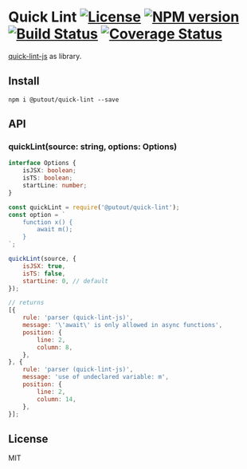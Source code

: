 # Quick Lint [![License][LicenseIMGURL]][LicenseURL] [![NPM version][NPMIMGURL]][NPMURL] [![Build Status][BuildStatusIMGURL]][BuildStatusURL] [![Coverage Status][CoverageIMGURL]][CoverageURL]

[NPMIMGURL]: https://img.shields.io/npm/v/@putout/quick-lint.svg?style=flat
[BuildStatusURL]: https://github.com/putoutjs/quick-lint/actions?query=workflow%3A%22Node+CI%22 "Build Status"
[BuildStatusIMGURL]: https://github.com/putoutjs/quick-lint/workflows/Node%20CI/badge.svg
[LicenseIMGURL]: https://img.shields.io/badge/license-MIT-317BF9.svg?style=flat
[NPMURL]: https://npmjs.org/package/@putout/quick-lint "npm"
[LicenseURL]: https://tldrlegal.com/license/mit-license "MIT License"
[CoverageURL]: https://coveralls.io/github/putoutjs/quick-lint?branch=master
[CoverageIMGURL]: https://coveralls.io/repos/putoutjs/quick-lint/badge.svg?branch=master&service=github

[quick-lint-js](https://quick-lint-js.com/) as library.

## Install

`npm i @putout/quick-lint --save`

## API

### quickLint(source: string, options: Options)

```ts
interface Options {
    isJSX: boolean;
    isTS: boolean;
    startLine: number;
}
```

```js
const quickLint = require('@putout/quick-lint');
const option = `
    function x() {
        await m();
    }
`;

quickLint(source, {
    isJSX: true,
    isTS: false,
    startLine: 0, // default
});

// returns
[{
    rule: 'parser (quick-lint-js)',
    message: '\'await\' is only allowed in async functions',
    position: {
        line: 2,
        column: 8,
    },
}, {
    rule: 'parser (quick-lint-js)',
    message: 'use of undeclared variable: m',
    position: {
        line: 2,
        column: 14,
    },
}];
```

## License

MIT
